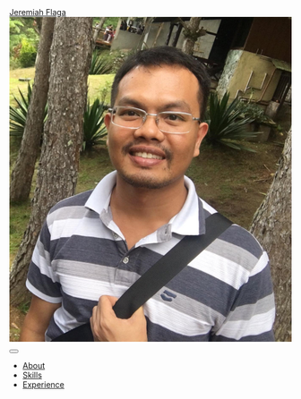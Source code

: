 <nav class="navbar navbar-expand-lg navbar-dark bg-primary fixed-top" id="sideNav">
    <a class="navbar-brand js-scroll-trigger" href="#page-top">
        <span class="d-block d-lg-none">Jeremiah Flaga</span>
        <span class="d-none d-lg-block"><img class="img-fluid img-profile rounded-circle mx-auto mb-2" src="../images/2021-02-25-jeremiah-flaga.jpg" alt="" /></span>
    </a>
    <button class="navbar-toggler" type="button" data-toggle="collapse" data-target="#navbarSupportedContent" aria-controls="navbarSupportedContent" aria-expanded="false" aria-label="Toggle navigation"><span class="navbar-toggler-icon"></span></button>
    <div class="collapse navbar-collapse" id="navbarSupportedContent">
        <ul class="navbar-nav">
            <li class="nav-item"><a class="nav-link js-scroll-trigger" href="#about">About</a></li>
            <li class="nav-item"><a class="nav-link js-scroll-trigger" href="#skills">Skills</a></li>
            <li class="nav-item"><a class="nav-link js-scroll-trigger" href="#experience">Experience</a></li>
            <!-- <li class="nav-item"><a class="nav-link js-scroll-trigger" href="#software-ninja-class">Software Ninja Class</a></li> -->
            <!-- <li class="nav-item"><a class="nav-link js-scroll-trigger" href="#learning-philosophy">Learning Philosophy</a></li> -->
            <!-- <li class="nav-item"><a class="nav-link js-scroll-trigger" href="#interests">Interests</a></li> -->
            <!-- <li class="nav-item"><a class="nav-link js-scroll-trigger" href="#education">Education</a></li> -->
            <!-- <li class="nav-item"><a class="nav-link js-scroll-trigger" href="#awards">Awards</a></li> -->
            <!-- <li class="nav-item"><a class="nav-link js-scroll-trigger" href="#requests-when-hired">Helps we can offer each other</a></li> -->
            <!-- <li class="nav-item"><a class="nav-link js-scroll-trigger" href="#go-to-anti-resume">Anti-résumé</a></li> -->
        </ul>
    </div>
</nav>
